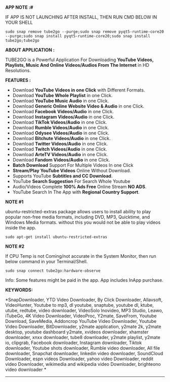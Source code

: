 **APP NOTE :#**

IF APP IS NOT LAUNCHING AFTER INSTALL, THEN RUN CMD BELOW IN YOUR SHELL

    sudo snap remove tube2go --purge;sudo snap remove pyqt5-runtime-core20 --purge;sudo snap install pyqt5-runtime-core20;sudo snap install tube2go;tube2go


**ABOUT APPLICATION :**

TUBE2GO is a Powerful Application For Downloading **YouTube Videos, Playlists, Music And Online Videos/Audios From The Internet** in HD Resolutions.


**FEATURES :** 

 - Download **YouTube Videos in one Click** with Different Formats.
 - Download **YouTube Whole Playlist** in one Click. 
 - Download **YouTube Music Audio** in one Click.
 - Download **Generic Online Website Video & Audio** in one Click.
 - Download **Facebook Videos/Audio** in one Click.
 - Download **Instagram Videos/Audio** in one Click.
 - Download **TikTok Videos/Audio** in one Click.
 - Download **Rumble Videos/Audio** in one Click.
 - Download **Odysee Videos/Audio** in one Click.
 - Download **Bitchute Videos/Audio** in one Click.
 - Download **Twitter Videos/Audio** in one Click.
 - Download **Twitch Videos/Audio** in one Click.
 - Download **ArteTV Videos/Audio** in one Click.
 - Download **Fandom Videos/Audio** in one Click.
 - **Batch Download** Support For Multiple Videos In one Click
 - **Stream/Play YouTube Videos** Online Without Download.
 - Supports YouTube **Subtitles and CC Download**. 
 - YouTube **Search Suggestion** For Search Whole Youtube
 - Audio/Videos Complete **100% Ads Free** Online Stream **NO ADS**.
 - YouTube Search In The App with **Regional Country Support**.


**NOTE  #1**

ubuntu-restricted-extras package allows users to install ability to play popular non-free media formats, including DVD, MP3, Quicktime, and Windows Media formats. without this you would not be able to play videos inside the app.

    sudo apt-get install ubuntu-restricted-extras

**NOTE  #2**  

If CPU Temp is not Coming/not accurate in the System Monitor, then run below command in your Terminal/Shell.

    sudo snap connect tube2go:hardware-observe

Info: Some features might be paid in the app. App includes InApp purchase.

**KEYWORDS:** 

*SnapDownloader, YTD Video Downloader, By Click Downloader, Allavsoft, VideoHunter, Youtube to mp3, dl youtube, snaptube, youtube dl, ktube, utube, redtube, video downloader, VideoSolo Inovideo, MP3 Studio, Leawo, iTubeGo, 4K Video Downloader, VideoProc, Y2mate, SaveFrom, Youtube Download, SaveMedia, Addoncrop YouTube Video Downloader, Youtube Video Downloader, BitDownloader,  y2mate application, y2mate 2k, y2mate desktop, youtube dashboard y2mate, xvideos downloader, xhamster downloader, xnxx downloader, tube8 downloader, y2mate playlist, y2mate io, clipgrab, Facebook downloader, Instagram downloader, Tiktok downloader, Youtube shots downloader, Rumble video downloader, All file downloader, Snapchat downloader, linkedin video downloader, SoundCloud Downloader, espn videos Downloader, yahoo video Downloader, reddit video Downloader, wikimedia and wikipedia video Downloader, brighteono video downloader *


---------------------------------------------------------------------------------------------------------------------------------------------